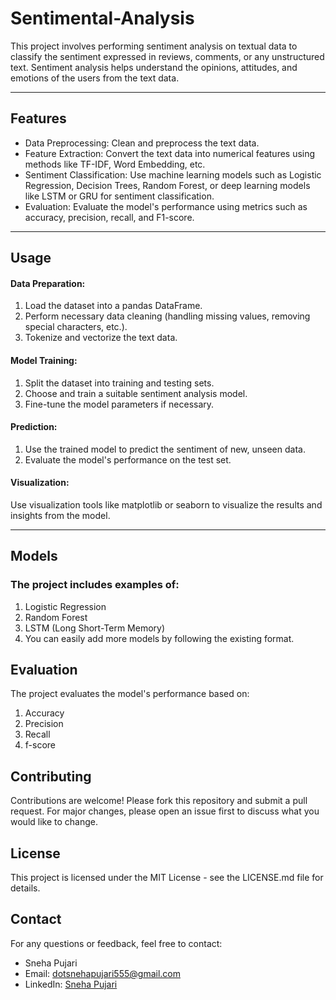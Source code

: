 # Sentimental-Analysis

This project involves performing sentiment analysis on textual data to classify the sentiment expressed in reviews, comments, or any unstructured text. Sentiment analysis helps understand the opinions, attitudes, and emotions of the users from the text data.

---
## Features
- Data Preprocessing: Clean and preprocess the text data.
- Feature Extraction: Convert the text data into numerical features using methods like TF-IDF, Word Embedding, etc.
- Sentiment Classification: Use machine learning models such as Logistic Regression, Decision Trees, Random Forest, or deep learning models like LSTM or GRU for sentiment classification.
- Evaluation: Evaluate the model's performance using metrics such as accuracy, precision, recall, and F1-score.

---

## Usage
#### Data Preparation:
1. Load the dataset into a pandas DataFrame.
2. Perform necessary data cleaning (handling missing values, removing special characters, etc.).
3. Tokenize and vectorize the text data.

#### Model Training:
1. Split the dataset into training and testing sets.
2. Choose and train a suitable sentiment analysis model.
3. Fine-tune the model parameters if necessary.
#### Prediction:
1. Use the trained model to predict the sentiment of new, unseen data.
2. Evaluate the model's performance on the test set.
#### Visualization:
Use visualization tools like matplotlib or seaborn to visualize the results and insights from the model.

---
## Models
### The project includes examples of:

1. Logistic Regression
2. Random Forest
3. LSTM (Long Short-Term Memory)
4. You can easily add more models by following the existing format.

## Evaluation
The project evaluates the model's performance based on:

1. Accuracy
2. Precision
3. Recall
4. f-score
## Contributing
Contributions are welcome! Please fork this repository and submit a pull request. For major changes, please open an issue first to discuss what you would like to change.

## License
This project is licensed under the MIT License - see the LICENSE.md file for details.



## Contact
For any questions or feedback, feel free to contact:

- Sneha Pujari
- Email: dotsnehapujari555@gmail.com
- LinkedIn: [Sneha Pujari](https://www.linkedin.com/in/sneha-vilasrao-pujari)
